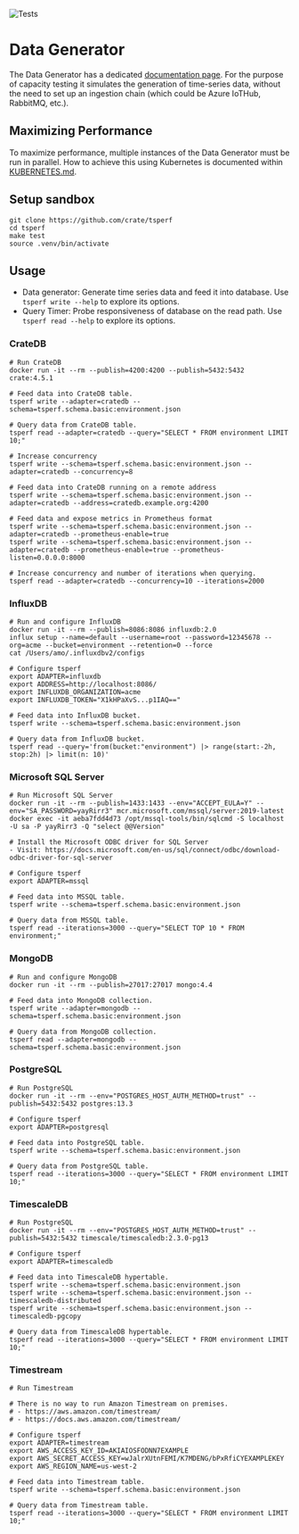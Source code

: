 ![Tests](https://github.com/crate/tsperf/workflows/Tests/badge.svg)

# Data Generator

The Data Generator has a dedicated [documentation page](tsperf/write/README.md).
For the purpose of capacity testing it simulates the generation of time-series
data, without the need to set up an ingestion chain (which could be Azure IoTHub, RabbitMQ, etc.).

## Maximizing Performance

To maximize performance, multiple instances of the Data Generator must be run in parallel.
How to achieve this using Kubernetes is documented within [KUBERNETES.md](KUBERNETES.md).

## Setup sandbox
```shell
git clone https://github.com/crate/tsperf
cd tsperf
make test
source .venv/bin/activate
```

## Usage

- Data generator: Generate time series data and feed it into database.
  Use `tsperf write --help` to explore its options.
- Query Timer: Probe responsiveness of database on the read path.
  Use `tsperf read --help` to explore its options.


### CrateDB
```shell
# Run CrateDB
docker run -it --rm --publish=4200:4200 --publish=5432:5432 crate:4.5.1

# Feed data into CrateDB table.
tsperf write --adapter=cratedb --schema=tsperf.schema.basic:environment.json

# Query data from CrateDB table.
tsperf read --adapter=cratedb --query="SELECT * FROM environment LIMIT 10;"
```

```shell
# Increase concurrency
tsperf write --schema=tsperf.schema.basic:environment.json --adapter=cratedb --concurrency=8

# Feed data into CrateDB running on a remote address
tsperf write --schema=tsperf.schema.basic:environment.json --adapter=cratedb --address=cratedb.example.org:4200

# Feed data and expose metrics in Prometheus format
tsperf write --schema=tsperf.schema.basic:environment.json --adapter=cratedb --prometheus-enable=true
tsperf write --schema=tsperf.schema.basic:environment.json --adapter=cratedb --prometheus-enable=true --prometheus-listen=0.0.0.0:8000

# Increase concurrency and number of iterations when querying.
tsperf read --adapter=cratedb --concurrency=10 --iterations=2000
```


### InfluxDB
```shell
# Run and configure InfluxDB
docker run -it --rm --publish=8086:8086 influxdb:2.0
influx setup --name=default --username=root --password=12345678 --org=acme --bucket=environment --retention=0 --force
cat /Users/amo/.influxdbv2/configs

# Configure tsperf
export ADAPTER=influxdb
export ADDRESS=http://localhost:8086/
export INFLUXDB_ORGANIZATION=acme
export INFLUXDB_TOKEN="X1kHPaXvS...p1IAQ=="
 
# Feed data into InfluxDB bucket.
tsperf write --schema=tsperf.schema.basic:environment.json

# Query data from InfluxDB bucket.
tsperf read --query='from(bucket:"environment") |> range(start:-2h, stop:2h) |> limit(n: 10)'
```


### Microsoft SQL Server
```shell
# Run Microsoft SQL Server
docker run -it --rm --publish=1433:1433 --env="ACCEPT_EULA=Y" --env="SA_PASSWORD=yayRirr3" mcr.microsoft.com/mssql/server:2019-latest
docker exec -it aeba7fdd4d73 /opt/mssql-tools/bin/sqlcmd -S localhost -U sa -P yayRirr3 -Q "select @@Version"

# Install the Microsoft ODBC driver for SQL Server
- Visit: https://docs.microsoft.com/en-us/sql/connect/odbc/download-odbc-driver-for-sql-server

# Configure tsperf
export ADAPTER=mssql

# Feed data into MSSQL table.
tsperf write --schema=tsperf.schema.basic:environment.json

# Query data from MSSQL table.
tsperf read --iterations=3000 --query="SELECT TOP 10 * FROM environment;"
```


### MongoDB
```shell
# Run and configure MongoDB
docker run -it --rm --publish=27017:27017 mongo:4.4

# Feed data into MongoDB collection.
tsperf write --adapter=mongodb --schema=tsperf.schema.basic:environment.json

# Query data from MongoDB collection.
tsperf read --adapter=mongodb --schema=tsperf.schema.basic:environment.json
```


### PostgreSQL
```shell
# Run PostgreSQL
docker run -it --rm --env="POSTGRES_HOST_AUTH_METHOD=trust" --publish=5432:5432 postgres:13.3

# Configure tsperf
export ADAPTER=postgresql

# Feed data into PostgreSQL table.
tsperf write --schema=tsperf.schema.basic:environment.json

# Query data from PostgreSQL table.
tsperf read --iterations=3000 --query="SELECT * FROM environment LIMIT 10;"
```


### TimescaleDB
```shell
# Run PostgreSQL
docker run -it --rm --env="POSTGRES_HOST_AUTH_METHOD=trust" --publish=5432:5432 timescale/timescaledb:2.3.0-pg13

# Configure tsperf
export ADAPTER=timescaledb

# Feed data into TimescaleDB hypertable.
tsperf write --schema=tsperf.schema.basic:environment.json
tsperf write --schema=tsperf.schema.basic:environment.json --timescaledb-distributed
tsperf write --schema=tsperf.schema.basic:environment.json --timescaledb-pgcopy

# Query data from TimescaleDB hypertable.
tsperf read --iterations=3000 --query="SELECT * FROM environment LIMIT 10;"
```


### Timestream
```shell
# Run Timestream

# There is no way to run Amazon Timestream on premises.
# - https://aws.amazon.com/timestream/
# - https://docs.aws.amazon.com/timestream/

# Configure tsperf
export ADAPTER=timestream
export AWS_ACCESS_KEY_ID=AKIAIOSFODNN7EXAMPLE
export AWS_SECRET_ACCESS_KEY=wJalrXUtnFEMI/K7MDENG/bPxRfiCYEXAMPLEKEY
export AWS_REGION_NAME=us-west-2

# Feed data into Timestream table.
tsperf write --schema=tsperf.schema.basic:environment.json

# Query data from Timestream table.
tsperf read --iterations=3000 --query="SELECT * FROM environment LIMIT 10;"
```
